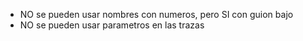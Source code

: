 - NO se pueden usar nombres con numeros, pero SI con guion bajo
- NO se pueden usar parametros en las trazas